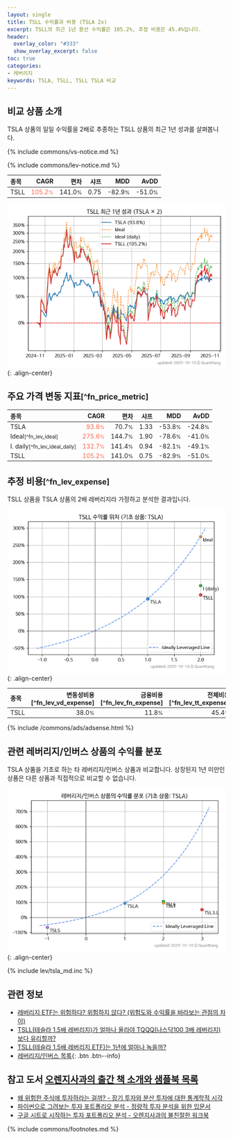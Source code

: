 ```yaml
---
layout: single
title: TSLL 수익률과 비용 (TSLA 2x)
excerpt: TSLL의 최근 1년 환산 수익률은 105.2%, 추정 비용은 45.4%입니다.
header:
  overlay_color: "#333"
  show_overlay_excerpt: false
toc: true
categories:
- 레버리지
keywords: TSLA, TSLL, TSLL TSLA 비교
---
```


## 비교 상품 소개


TSLA 상품의 일일 수익률을 2배로 추종하는 TSLL 상품의 최근 1년 성과를 살펴봅니다.





{% include commons/vs-notice.md %}

{% include commons/lev-notice.md %}

| **종목** | **CAGR** | **편차** | **샤프** | **MDD** | **AvDD** |
| :------------ | ------: | -----------: | -------: | ------: | -------: |
| TSLL | <span style="color: tomato">105.2<small>%</small></span> | 141.0<small>%</small> | 0.75 | -82.9<small>%</small> | -51.0<small>%</small> |

<!-- more -->


![TSLL](/lev/images/tsll.png){: .align-center}


## 주요 가격 변동 지표<small>[^fn_price_metric]</small>


| **종목** | **CAGR** | **편차** | **샤프** | **MDD** | **AvDD** |
| :------------ | ------: | -----------: | -------: | ------: | -------: |
| TSLA | <span style="color: tomato">93.8<small>%</small></span> | 70.7<small>%</small> | 1.33 | -53.8<small>%</small> | -24.8<small>%</small> |
| Ideal<small>[^fn_lev_ideal]</small> | <span style="color: tomato">275.6<small>%</small></span> | 144.7<small>%</small> | 1.90 | -78.6<small>%</small> | -41.0<small>%</small> |
| I. daily<small>[^fn_lev_ideal_daily]</small> | <span style="color: tomato">132.7<small>%</small></span> | 141.4<small>%</small> | 0.94 | -82.1<small>%</small> | -49.1<small>%</small> |
| TSLL | <span style="color: tomato">105.2<small>%</small></span> | 141.0<small>%</small> | 0.75 | -82.9<small>%</small> | -51.0<small>%</small> |


## 추정 비용<small>[^fn_lev_expense]</small><a id="expense"></a>

TSLL 상품을 TSLA 상품의 2배 레버리지라 가정하고 분석한 결과입니다.

![TSLL](/lev/images/tsll_ideal.png){: .align-center}

| **종목** | **변동성비용**[^fn_lev_vd_expense] | **금융비용**[^fn_lev_fn_expense] | **전체비용**[^fn_lev_tt_expense] |
| :------------ | ------: | -----------: | -------: |
| TSLL | 38.0<small>%</small> | 11.8<small>%</small> | 45.4<small>%</small> |

{% include /commons/ads/adsense.html %}



## 관련 레버리지/인버스 상품의 수익률 분포

TSLA 상품을 기초로 하는 타 레버리지/인버스 상품과 비교합니다. 상장된지 1년 미만인 상품은 다른 상품과 직접적으로 비교할 수 없습니다.

![TSLA](/lev/images/tsla_ideal.png){: .align-center}

{% include lev/tsla_md.inc %}


## 관련 정보

- [레버리지 ETF는 위험하다? 위험하지 않다? (위험도와 수익률을 바라보는 관점의 차이)](https://kongdori.tistory.com/182)
- [TSLL(테슬라 1.5배 레버리지)가 얼마나 올라야 TQQQ(나스닥100 3배 레버리지) 보다 유리할까?](https://kongdori.tistory.com/116)
- [TSLL(테슬라 1.5배 레버리지 ETF)는 1년에 얼마나 녹을까?](https://kongdori.tistory.com/115)
- [레버리지/인버스 목록](/lev/){: .btn .btn--info}


## 참고 도서 [오렌지사과의 출간 책 소개와 샘플북 목록](https://kongdori.tistory.com/691)

- [왜 위험한 주식에 투자하라는 걸까? - 장기 투자와 분산 투자에 대한 통계학적 시각](https://kongdori.tistory.com/421)
- [파이썬으로 그려보는 투자 포트폴리오 분석  - 정량적 투자 분석을 위한 입문서](https://kongdori.tistory.com/643)
- [구글 시트로 시작하는 투자 포트폴리오 분석 - 오렌지사과의 불친절한 워크북](https://kongdori.tistory.com/449)

{% include commons/footnotes.md %}